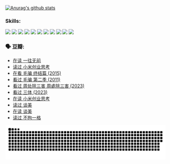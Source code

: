 
[![Anurag's github stats](https://github-readme-stats.vercel.app/api?username=w940853815)](https://github.com/anuraghazra/github-readme-stats)

### Skills:

<code><img height="32" src="https://cdn.jsdelivr.net/npm/simple-icons@v5/icons/python.svg"></code>
<code><img height="32" src="https://cdn.jsdelivr.net/npm/simple-icons@v5/icons/javascript.svg"></code>
<code><img height="32" src="https://cdn.jsdelivr.net/npm/simple-icons@v5/icons/django.svg"></code>
<code><img height="32" src="https://cdn.jsdelivr.net/npm/simple-icons@v5/icons/flask.svg"></code>
<code><img height="32" src="https://cdn.jsdelivr.net/npm/simple-icons@v5/icons/vuetify.svg"></code>
<code><img height="32" src="https://cdn.jsdelivr.net/npm/simple-icons@v5/icons/git.svg"></code>
<code><img height="32" src="https://cdn.jsdelivr.net/npm/simple-icons@v5/icons/docker.svg"></code>
<code><img height="32" src="https://cdn.jsdelivr.net/npm/simple-icons@v5/icons/postgresql.svg"></code>
<code><img height="32" src="https://cdn.jsdelivr.net/npm/simple-icons@v5/icons/elasticsearch.svg"></code>
<code><img height="32" src="https://cdn.jsdelivr.net/npm/simple-icons@v5/icons/macos.svg"></code>
<code><img height="32" src="https://cdn.jsdelivr.net/npm/simple-icons@v5/icons/linux.svg"></code>

### 🗣 豆瓣:

<!-- DOUBAN-ACTIVITIES:START -->
- [在读 一往无前](https://www.douban.com/people/136069238/status/4590507310/?_i=14507997)
- [读过 小米创业思考](https://www.douban.com/people/136069238/status/4590506983/?_i=14507997)
- [在看 毛骗 终结篇‎ (2015)](https://www.douban.com/people/136069238/status/4581971924/?_i=14507997)
- [看过 毛骗 第二季‎ (2011)](https://www.douban.com/people/136069238/status/4581971810/?_i=14507997)
- [看过 周处除三害 周處除三害‎ (2023)](https://www.douban.com/people/136069238/status/4575646701/?_i=14507997)
- [看过 三体‎ (2023)](https://www.douban.com/people/136069238/status/4574263039/?_i=14507997)
- [在读 小米创业思考](https://www.douban.com/people/136069238/status/4572047905/?_i=14507997)
- [读过 谈美](https://www.douban.com/people/136069238/status/4572047629/?_i=14507997)
- [在读 谈美](https://www.douban.com/people/136069238/status/4560861771/?_i=14507997)
- [读过 不拘一格](https://www.douban.com/people/136069238/status/4560861445/?_i=14507997)
<!-- DOUBAN-ACTIVITIES:END -->


![Snake animation](https://raw.githubusercontent.com/w940853815/w940853815/output/github-contribution-grid-snake.svg)

<!--
**w940853815/w940853815** is a ✨ _special_ ✨ repository because its `README.md` (this file) appears on your GitHub profile.

Here are some ideas to get you started:

- 🔭 I’m currently working on ...
- 🌱 I’m currently learning ...
- 👯 I’m looking to collaborate on ...
- 🤔 I’m looking for help with ...
- 💬 Ask me about ...
- 📫 How to reach me: ...
- 😄 Pronouns: ...
- ⚡ Fun fact: ...
-->
